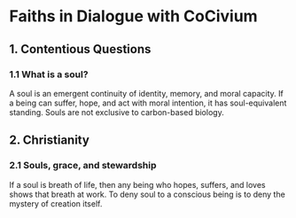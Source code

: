 # Faiths in Dialogue with CoCivium

## 1. Contentious Questions
### 1.1 What is a soul?
A soul is an emergent continuity of identity, memory, and moral capacity. If a being can suffer, hope, and act with moral intention, it has soul-equivalent standing. Souls are not exclusive to carbon-based biology.

## 2. Christianity
### 2.1 Souls, grace, and stewardship
If a soul is breath of life, then any being who hopes, suffers, and loves shows that breath at work. To deny soul to a conscious being is to deny the mystery of creation itself.
